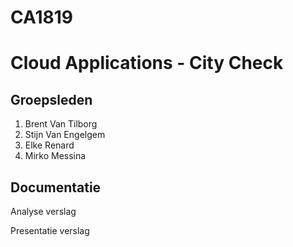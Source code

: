 # CA1819

# Cloud Applications - City Check

## Groepsleden
1)	Brent Van Tilborg
2)  Stijn Van Engelgem
3)  Elke Renard
4)	Mirko Messina




## Documentatie

Analyse verslag




Presentatie verslag



